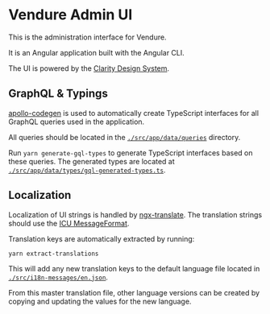 # Vendure Admin UI

This is the administration interface for Vendure.

It is an Angular application built with the Angular CLI.

The UI is powered by the [Clarity Design System](https://vmware.github.io/clarity/).

## GraphQL & Typings

[apollo-codegen](https://github.com/apollographql/apollo-codegen) is used to automatically create TypeScript interfaces
for all GraphQL queries used in the application.

All queries should be located in the [`./src/app/data/queries`](src/app/data/queries) directory. 

Run `yarn generate-gql-types` to generate TypeScript interfaces based on these queries. The generated
types are located at [`./src/app/data/types/gql-generated-types.ts`](src/app/data/types/gql-generated-types.ts).

## Localization

Localization of UI strings is handled by [ngx-translate](http://www.ngx-translate.com/). The translation strings should use the [ICU MessageFormat](http://userguide.icu-project.org/formatparse/messages).

Translation keys are automatically extracted by running:
```
yarn extract-translations
```
This will add any new translation keys to the default language file located in [`./src/i18n-messages/en.json`](./src/i18n-messages/en.json).

From this master translation file, other language versions can be created by copying and updating the values for the new language.
